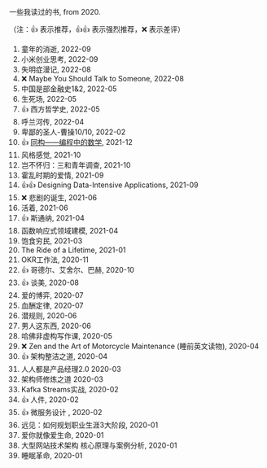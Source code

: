 一些我读过的书, from 2020.

（注：:+1: 表示推荐，:+1::+1: 表示强烈推荐，:x: 表示差评）

1. 童年的消逝, 2022-09
1. 小米创业思考, 2022-09
1. 失明症漫记, 2022-08
1. :x: Maybe You Should Talk to Someone, 2022-08
1. 中国是部金融史1&2, 2022-05
1. 生死场, 2022-05
1. :+1: 西方哲学史, 2022-05
1. 呼兰河传, 2022-04
1. 卑鄙的圣人-曹操10/10, 2022-02
1. :+1: [同构——编程中的数学](https://github.com/liuxinyu95/unplugged), 2021-12
1. 风格感觉, 2021-10
1. 岂不怀归：三和青年调查, 2021-10
1. 霍乱时期的爱情, 2021-09
1. :+1::+1: Designing Data-Intensive Applications, 2021-09
1. :x: 悲剧的诞生, 2021-06
1. 活着, 2021-06
1. :+1: 斯通纳, 2021-04
1. 函数响应式领域建模, 2021-04
1. 饱食穷民, 2021-03
1. The Ride of a Lifetime, 2021-01
1. OKR工作法, 2020-11
1. :+1: 哥德尔、艾舍尔、巴赫, 2020-10
1. :+1: 谈美, 2020-08
1. 爱的博弈, 2020-07
1. 血酬定律, 2020-07
1. 潜规则, 2020-06
1. 男人这东西, 2020-06
1. 哈佛非虚构写作课, 2020-05
1. :x: Zen and the Art of Motorcycle Maintenance (睡前英文读物), 2020-04
1. :+1: 架构整洁之道, 2020-04
1. 人人都是产品经理2.0 2020-03
1. 架构师修炼之道 2020-03
1. Kafka Streams实战, 2020-02
1. :+1: 人件, 2020-02
1. :+1: 微服务设计 , 2020-02
1. 远见：如何规划职业生涯3大阶段, 2020-01
1. 爱你就像爱生命, 2020-01
1. 大型网站技术架构 核心原理与案例分析, 2020-01
1. 睡眠革命, 2020-01

